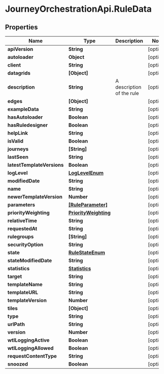 # JourneyOrchestrationApi.RuleData

## Properties

Name | Type | Description | Notes
------------ | ------------- | ------------- | -------------
**apiVersion** | **String** |  | [optional] 
**autoloader** | **Object** |  | [optional] 
**client** | **String** |  | [optional] 
**datagrids** | **[Object]** |  | [optional] 
**description** | **String** | A description of the rule | [optional] 
**edges** | **[Object]** |  | [optional] 
**exampleData** | **String** |  | [optional] 
**hasAutoloader** | **Boolean** |  | [optional] 
**hasRuledesigner** | **Boolean** |  | [optional] 
**helpLink** | **String** |  | [optional] 
**isValid** | **Boolean** |  | [optional] 
**journeys** | **[String]** |  | [optional] 
**lastSeen** | **String** |  | [optional] 
**latestTemplateVersions** | **Boolean** |  | [optional] 
**logLevel** | [**LogLevelEnum**](LogLevelEnum.md) |  | [optional] 
**modifiedDate** | **String** |  | [optional] 
**name** | **String** |  | [optional] 
**newerTemplateVersion** | **Number** |  | [optional] 
**parameters** | [**[RuleParameter]**](RuleParameter.md) |  | [optional] 
**priorityWeighting** | [**PriorityWeighting**](PriorityWeighting.md) |  | [optional] 
**relativeTime** | **String** |  | [optional] 
**requestedAt** | **String** |  | [optional] 
**rulegroups** | **[String]** |  | [optional] 
**securityOption** | **String** |  | [optional] 
**state** | [**RuleStateEnum**](RuleStateEnum.md) |  | [optional] 
**stateModifiedDate** | **String** |  | [optional] 
**statistics** | [**Statistics**](Statistics.md) |  | [optional] 
**target** | **String** |  | [optional] 
**templateName** | **String** |  | [optional] 
**templateURL** | **String** |  | [optional] 
**templateVersion** | **Number** |  | [optional] 
**tiles** | **[Object]** |  | [optional] 
**type** | **String** |  | [optional] 
**urlPath** | **String** |  | [optional] 
**version** | **Number** |  | [optional] 
**wtlLoggingActive** | **Boolean** |  | [optional] 
**wtlLoggingAllowed** | **Boolean** |  | [optional] 
**requestContentType** | **String** |  | [optional] 
**snoozed** | **Boolean** |  | [optional] 


